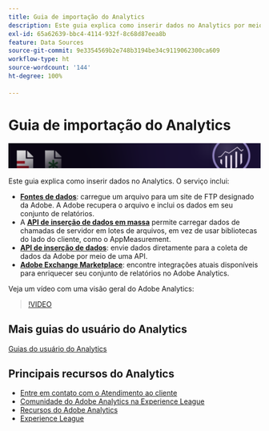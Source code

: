 ```yaml
---
title: Guia de importação do Analytics
description: Este guia explica como inserir dados no Analytics por meio de fontes de dados e das APIs de inserção de dados.
exl-id: 65a62639-bbc4-4114-932f-8c68d87eea8b
feature: Data Sources
source-git-commit: 9e3354569b2e748b3194be34c9119062300ca609
workflow-type: ht
source-wordcount: '144'
ht-degree: 100%

---
```


# Guia de importação do Analytics

![Banner](../../assets/doc_banner_import.png)

Este guia explica como inserir dados no Analytics. O serviço inclui:

* **[Fontes de dados](data-sources/overview.md)**: carregue um arquivo para um site de FTP designado da Adobe. A Adobe recupera o arquivo e inclui os dados em seu conjunto de relatórios.
* A **[API de inserção de dados em massa](/help/import/bulk-data-insertion-api/bulk-data-insert.md)** permite carregar dados de chamadas de servidor em lotes de arquivos, em vez de usar bibliotecas do lado do cliente, como o AppMeasurement.
* **[API de inserção de dados](c-data-insertion-api/c-data-insertion-api.md)**: envie dados diretamente para a coleta de dados da Adobe por meio de uma API.
* **[Adobe Exchange Marketplace](https://exchange.adobe.com/experiencecloud.analytics.html#product)**: encontre integrações atuais disponíveis para enriquecer seu conjunto de relatórios no Adobe Analytics.

Veja um vídeo com uma visão geral do Adobe Analytics:

>[!VIDEO](https://video.tv.adobe.com/v/27429/?quality=12)

## Mais guias do usuário do Analytics

[Guias do usuário do Analytics](https://experienceleague.adobe.com/docs/analytics.html?lang=pt-BR)

## Principais recursos do Analytics

* [Entre em contato com o Atendimento ao cliente](https://experienceleague.adobe.com/?support-solution=Analytics&amp;lang=pt-BR#support)
* [Comunidade do Adobe Analytics na Experience League](https://experienceleaguecommunities.adobe.com/t5/adobe-analytics/ct-p/adobe-analytics-community?profile.language=pt)
* [Recursos do Adobe Analytics](https://experienceleaguecommunities.adobe.com/t5/adobe-analytics-discussions/adobe-analytics-resources/m-p/276666?profile.language=pt)
* [Experience League](https://experienceleague.adobe.com/pt-br)
